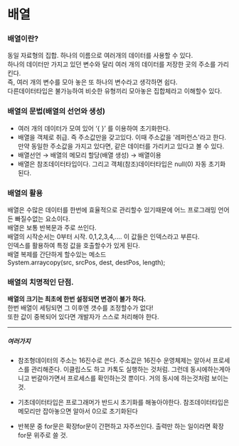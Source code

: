 # 배열  

### 배열이란?  
동일 자료형의 집합. 하나의 이름으로 여러개의 데이터를 사용할 수 있다.  
하나의 데이터만 가지고 있던 변수와 달리 여러 개의 데이터를 저장한 곳의 주소를 가리킨다.  
즉, 여러 개의 변수를 모아 놓은 또 하나의 변수라고 생각하면 쉽다.  
다른데이터타입은 불가능하여 비슷한 유형끼리 모아놓은 집합체라고 이해할수 있다.  

### 배열의 문법(배열의 선언와 생성)
- 여러 개의 데이터가 모여 있어 ‘{ }’ 를 이용하여 초기화한다.
- 배열을 객체로 취급. 즉 주소값만을 갖고있다. 이때 주소값을 '레퍼런스'라고 한다. 만약 동일한 주소값을 가지고 있다면, 같은 데이터를 가리키고 있다고 볼 수 있다.
- 배열선언 → 배열의 메모리 할당(배열 생성) → 배열이용
- 배열은 참조데이터타입이다. 그리고 객체(참조)데이터타입은 null(0) 자동 초기화 된다.

### 배열의 활용  
배열은 수많은 데이터를 한번에 효율적으로 관리할수 있기때문에 어느 프로그래밍 언어든 빠질수없는 요소이다.  
배열은 보통 반복문과 주로 쓰인다.  
배열의 시작순서는 0부터 시작. 0,1,2,3,4,.... 이 값들은 인덱스라고 부른다.  
인덱스를 활용하여 특정 값을 호출할수가 있게 된다.  
배열 복제를 간단하게 할수있는 메소드  
System.arraycopy(src, srcPos, dest, destPos, length);
  

### 배열의 치명적인 단점.  
**배열의 크기는 최초에 한번 설정되면 변경이 불가 하다.**  
한번 배열이 세팅되면 그 이후엔 갯수를 조정할수가 없다!  
또한 값이 중복되어 있다면 개발자가 스스로 처리해야 한다.  


---------------

##### 여러가지  
 - 참조형데이터의 주소는 16진수로 쓴다. 주소값은 16진수
운영체제는 알아서 프로세스를 관리해준다. 이클립스도 하고 카톡도 실행하는 것처럼.
그런데 동시에하는게아니고 번갈아가면서 프로세스를 확인하는것 뿐이다. 거의 동시에 하는것처럼 보이는것.

 - 기초데이터타입은 프로그래머가 반드시 초기화를 해놓아야한다.
참조데이터타입은 메모리만 잡아놓으면 알아서 0으로 초기화된다

 - 반복문 중 for문은 확장for문이 간편하고 자주쓰인다. 
출력만 하는 일이라면 확장for문 위주로 쓸 것.


